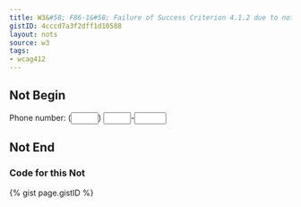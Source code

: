 ```yaml
---
title: W3&#58; F86-1&#58; Failure of Success Criterion 4.1.2 due to not providing names for each part of a multi-part form field, such as a US telephone number
gistID: 4cccd7a3f2dff1d10588
layout: nots
source: w3
tags:
- wcag412
---
```


<h2 aria-describedby="{{ page.gistID }}">Not Begin</h2>
<div class="rendered-not">
Phone number: 
(<input type="text" size="3">) <input type="text" size="3">-<input type="text" size="4">
</div> <!-- rendered-not -->

<h2 aria-describedby="{{ page.gistID }}">Not End</h2>

<h3 aria-describedby="{{ page.gistID }}">Code for this Not</h3>
{% gist page.gistID %}